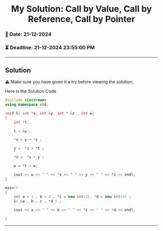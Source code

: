 # <center> **My Solution: Call by Value, Call by Reference, Call by Pointer** </center>

### 📅 **Date:** 21-12-2024  
### ⏳ **Deadline:** 21-12-2024 23:55:00 PM
---

## Solution

⚠️ Make sure you have given it a try before viewing the solution.


Here is the Solution Code

```cpp
#include <iostream>
using namespace std;

void S( int *x, int &y, int * &z , int w)
{
    int *t;

    t = &y ;

    *x = y + *z ;

    y =  *z + *t ;

    *z =  *x + y ;

    w = *t + w;

    cout << w << " " << *x << " " << y << " " << *z << endl;
}

main()
{
    int a = 1 , b = 2 , *c = new int(3), *d = new int(4) ;
    S( &a , b , c , *d ) ;

    cout << a << " " << b << " " << *c << " " << *d << endl;

}
```
---
